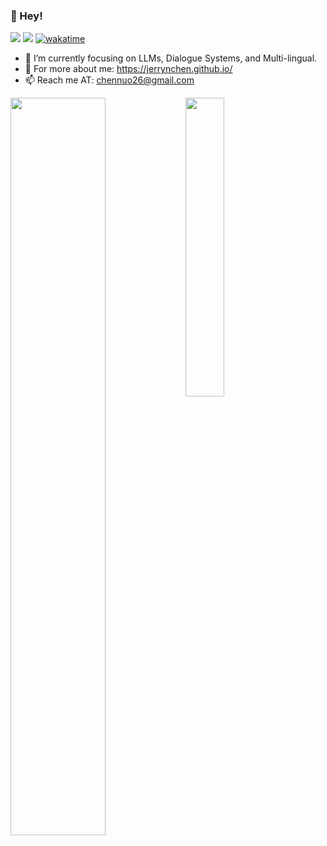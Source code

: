<!--
**nuochenpku/nuochenpku** is a ✨ _special_ ✨ repository because its `README.md` (this file) appears on your GitHub profile.
Here are some ideas to get you started:

- 🔭 I’m currently working on ...
- 🌱 I’m currently learning ...
- 👯 I’m looking to collaborate on ...
- 🤔 I’m looking for help with ...
- 💬 Ask me about ...
- 📫 How to reach me: ...
- 😄 Pronouns: ...
- ⚡ Fun fact: ...
-->


### 👋 Hey!

![](https://img.shields.io/badge/dynamic/json?color=success&label=GitHub&query=%24.data.totalSubs&suffix=%20followers&url=https%3A%2F%2Fapi.spencerwoo.com%2Fsubstats%2F%3Fsource%3Dgithub%26queryKey%3Dnuochenpku)
![](https://visitor-badge.glitch.me/badge?page_id=nuochenpku)
[![wakatime](https://wakatime.com/badge/user/528161f3-f45b-42df-9471-ff565c03c604.svg)](https://wakatime.com/@528161f3-f45b-42df-9471-ff565c03c604)

<!-- [![Top Langs](https://github-readme-stats.vercel.app/api/top-langs/?username=nuochenpku&layout=compact)](https://github.com/nuochenpku/github-readme-stats) -->


<!-- - 👨‍🎓 I’m a PhD student at HKUST. -->
- 🌱 I’m currently focusing on LLMs, Dialogue Systems, and Multi-lingual.
- 👾 For more about me: https://jerrynchen.github.io/
- 📫 Reach me AT: chennuo26@gmail.com
<!-- [![nuochenpku's github stats](https://github-readme-stats.vercel.app/api?username=nuochenpku&show_icons=true&theme=highcontrast)](https://github.com/nuochenpku/github-readme-stats) -->
<img src="https://github-readme-stats.vercel.app/api?username=nuochenpku&show_icons=true&theme=highcontrast" align="left" width="55%">
<img src="https://github-readme-stats.vercel.app/api/top-langs/?username=nuochenpku&exclude_repo=PL0_Compiler&langs_count=4&theme=highcontrast" align="left" width="35%">
